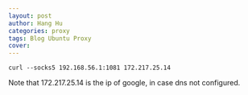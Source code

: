 ```yaml
---
layout: post
author: Hang Hu
categories: proxy
tags: Blog Ubuntu Proxy 
cover: 
---
```


```
curl --socks5 192.168.56.1:1081 172.217.25.14
```


Note that 172.217.25.14 is the ip of google, in case dns not configured. 
